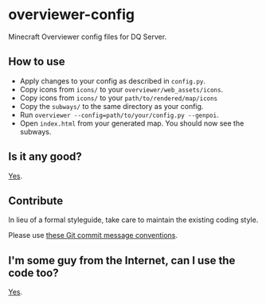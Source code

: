 # overviewer-config
Minecraft Overviewer config files for DQ Server.

## How to use

- Apply changes to your config as described in `config.py`.
- Copy icons from `icons/` to your `overviewer/web_assets/icons`.
- Copy icons from `icons/` to your `path/to/rendered/map/icons`
- Copy the `subways/` to the same directory as your config.
- Run `overviewer --config=path/to/your/config.py --genpoi`.
- Open `index.html` from your generated map. You should now see the subways.

## Is it any good?

[Yes](https://news.ycombinator.com/item?id=3067434).

## Contribute

In lieu of a formal styleguide, take care to maintain the existing coding style.

Please use [these Git commit message conventions](https://docs.google.com/document/d/1QrDFcIiPjSLDn3EL15IJygNPiHORgU1_OOAqWjiDU5Y/edit#heading=h.em2hiij8p46d).

## I'm some guy from the Internet, can I use the code too?

[Yes](LICENSE).
